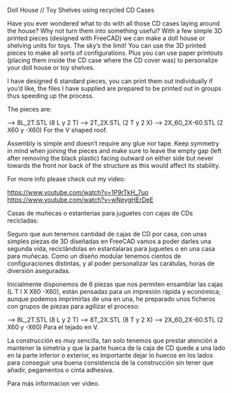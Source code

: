 Doll House // Toy Shelves using recycled CD Cases

Have you ever wondered what to do with all those CD cases laying around the house? Why not turn them into something useful? With a few simple 3D printed pieces (designed with FreeCAD) we can make a doll house or shelving units for toys. The sky’s the limit! You can use the 3D printed pieces to make all sorts of configurations. Plus you can use paper printouts (placing them inside the CD case where the CD cover was) to personalize your doll house or toy shelves.

I have designed 6 standard pieces, you can print them out individually if you’d like, the files I have supplied are prepared to be printed out in groups thus speeding up the process.

The pieces are:

--> 8L_2T.STL (8 L y 2 T)
--> 2T_2X.STL (2 T y 2 X)
--> 2X_60_2X-60.STL (2 X60 y -X60) For the V shaped roof.

Assembly is simple and doesn’t require any glue nor tape. Keep symmetry in mind when joining the pieces and make sure to leave the empty gap (left after removing the black plastic) facing outward on either side but never towards the front nor back of the structure as this would affect its stability.

For more info please check out my video:

https://www.youtube.com/watch?v=1P9rTkH_7uo
https://www.youtube.com/watch?v=wNeygHErDeE

Casas de muñecas o estanterias para juguetes con cajas de CDs recicladas:

Seguro que aun tenemos cantidad de cajas de CD por casa, con unas simples piezas de 3D diseñadas en FreeCAD vamos a poder darles una segunda vida, reciclándolas en estantalaras para juguetes o en una casa para muñecas. Como un diseño modular tenemos cientos de configuraciones distintas, y al poder personalizar las carátulas, horas de diversión aseguradas.

Inicialmente disponemos de 6 piezas que nos permiten ensamblar las cajas (L T I X X60 -X60), están pensadas para un impresión rápida y económica; aunque podemos imprimirlas de una en una, he preparado unos ficheros con grupos de piezas para agilizar el proceso:

--> 8L_2T.STL (8 L y 2 T)
--> 8T_2X.STL (8 T y 2 X)
--> 2X_60_2X-60.STL (2 X60 y -X60) Para el tejado en V.

La construcción es muy sencilla, tan solo tenemos que prestar atención a mantener la simetría y que la parte hueca de la caja de CD quede a una lado en la parte inferior o exterior, es importante dejar lo huecos en los lados para conseguir una buena consistencia de la construcción sin tener que añadir, pegamentos o cinta adhesiva.

Para más informacion ver video.

